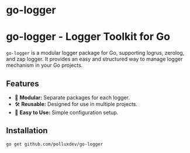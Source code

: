 # go-logger

# go-logger - Logger Toolkit for Go

`go-logger` is a modular logger package for Go, supporting logrus, zerolog, and zap logger. It provides an easy and structured way to manage logger mechanism in your Go projects.

## Features
- 🔌 **Modular:** Separate packages for each logger.
- 🛠️ **Reusable:** Designed for use in multiple projects.
- 📖 **Easy to Use:** Simple configuration setup.

## Installation
```sh
go get github.com/polluxdev/go-logger
